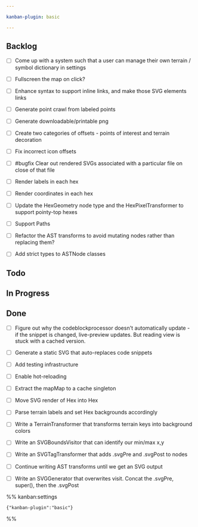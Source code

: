 ```yaml
---

kanban-plugin: basic

---
```


## Backlog

- [ ] Come up with a system such that a user can manage their own terrain / symbol dictionary in settings
- [ ] Fullscreen the map on click?
- [ ] Enhance syntax to support inline links, and make those SVG elements links
- [ ] Generate point crawl from labeled points
- [ ] Generate downloadable/printable png
- [ ] Create two categories of offsets - points of interest and terrain decoration
- [ ] Fix incorrect icon offsets
- [ ] #bugfix Clear out rendered SVGs associated with a particular file on close of that file
- [ ] Render labels in each hex
- [ ] Render coordinates in each hex
- [ ] Update the HexGeometry node type and the HexPixelTransformer to support pointy-top hexes
- [ ] Support Paths
- [ ] Refactor the AST transforms to avoid mutating nodes rather than replacing them?
- [ ] Add strict types to ASTNode classes


## Todo



## In Progress



## Done

- [ ] Figure out why the codeblockprocessor doesn't automatically update - if the snippet is changed, live-preview updates. But reading view is stuck with a cached version.
- [ ] Generate a static SVG that auto-replaces code snippets
- [ ] Add testing infrastructure
- [ ] Enable hot-reloading
- [ ] Extract the mapMap to a cache singleton
- [ ] Move SVG render of Hex into Hex
- [ ] Parse terrain labels and set Hex backgrounds accordingly
- [ ] Write a TerrainTransformer that transforms terrain keys into background colors
- [ ] Write an SVGBoundsVisitor that can identify our min/max x,y
- [ ] Write an SVGTagTransformer that adds .svgPre and .svgPost to nodes
- [ ] Continue writing AST transforms until we get an SVG output
- [ ] Write an SVGGenerator that overwrites visit. Concat the .svgPre, super(), then the .svgPost




%% kanban:settings
```
{"kanban-plugin":"basic"}
```
%%